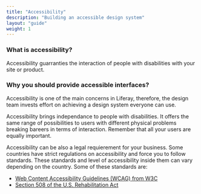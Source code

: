 ```yaml
---
title: "Accessibility"
description: "Building an accessible design system"
layout: "guide"
weight: 1
---
```


### What is accessibility?

Accessibility guarranties the interaction of people with disabilities with your site or product.

### Why you should provide accessible interfaces?

Accessibility is one of the main concerns in Liferay, therefore, the design team invests effort on achieving a design system everyone can use.

Accessibility brings independance to people with disabilities. It offers the same range of possibilities to users with different physical problems breaking bareers in terms of interaction. Remember that all your users are equally important.

Accessibility can be also a legal requierement for your business. Some countries have strict regulations on accessibility and force you to follow standards. These standards and level of accessibility inside them can vary depending on the country. Some of these standards are:

- [Web Content Accessibility Guidelines (WCAG) from W3C](https://www.w3.org/WAI/intro/wcag)
- [Section 508 of the U.S. Rehabilitation Act](https://www.section508.gov/section-508-of-the-rehabilitation-act)
